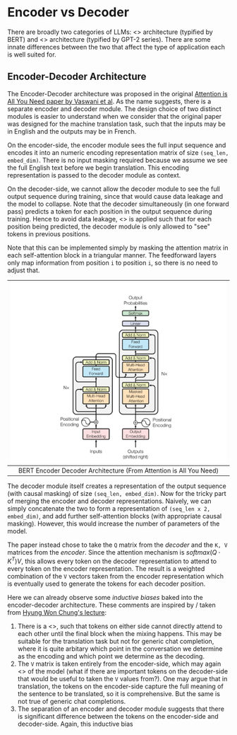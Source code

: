 # Encoder vs Decoder

There are broadly two categories of LLMs: <<Encoder-Decoder>> architecture (typified by BERT) and <<Decoder only>> architecture (typified by GPT-2 series). There are some innate differences between the two that affect the type of application each is well suited for.

## Encoder-Decoder Architecture

The Encoder-Decoder architecture was proposed in the original [Attention is All You Need paper by Vaswani et al](https://ar5iv.labs.arxiv.org/html/1706.03762). As the name suggests, there is a separate encoder and decoder module. The design choice of two distinct modules is easier to understand when we consider that the original paper was designed for the machine translation task, such that the inputs may be in English and the outputs may be in French.

On the encoder-side, the encoder module sees the full input sequence and encodes it into an numeric encoding representation matrix of size `(seq_len, embed_dim)`. There is no input masking required because we assume we see the full English text before we begin translation. This encoding representation is passed to the decoder module as context.

On the decoder-side, we cannot allow the decoder module to see the full output sequence during training, since that would cause data leakage and the model to collapse. Note that the decoder simultaneously (in one forward pass) predicts a token for each position in the output sequence during training. Hence to avoid data leakage, <<causal masking>> is applied such that for each position being predicted, the decoder module is only allowed to "see" tokens in previous positions. 

Note that this can be implemented simply by masking the attention matrix in each self-attention block in a triangular manner. The feedforward layers only map information from position `i` to position `i`, so there is no need to adjust that.

| ![BERT Encoder Decoder Architecture](../images/encoder_decoder_architecture.png) |
| :--: |
| BERT Encoder Decoder Architecture (From Attention is All You Need) |

The decoder module itself creates a representation of the output sequence (with causal masking) of size `(seq_len, embed_dim)`. Now for the tricky part of merging the encoder and decoder representations. Naively, we can simply concatenate the two to form a representation of `(seq_len x 2, embed_dim)`, and add further self-attention blocks (with appropriate causal masking). However, this would increase the number of parameters of the model.

The paper instead chose to take the `Q` matrix from the *decoder* and the `K, V` matrices from the *encoder*. Since the attention mechanism is $softmax(Q \cdot K^T)V$, this allows every token on the decoder representation to attend to every token on the encoder representation. The result is a weighted combination of the `V` vectors taken from the encoder representation which is eventually used to generate the tokens for each decoder position.

Here we can already observe some *inductive biases* baked into the encoder-decoder architecture. These comments are inspired by / taken from [Hyung Won Chung's lecture](https://www.youtube.com/watch?v=orDKvo8h71o):
1. There is a <<clear distinction between the tokens on the encoder-side and the decoder-side>>, such that tokens on either side cannot directly attend to each other until the final block when the mixing happens. This may be suitable for the translation task but not for generic chat completion, where it is quite arbitary which point in the conversation we determine as the encoding and which point we determine as the decoding.
2. The `V` matrix is taken entirely from the encoder-side, which may again <<limit the expressiveness>> of the model (what if there are important tokens on the decoder-side that would be useful to taken the `V` values from?). One may argue that in translation, the tokens on the encoder-side capture the full meaning of the sentence to be translated, so it is comprehensive. But the same is not true of generic chat completions.
3. The separation of an encoder and decoder module suggests that there is significant difference between the tokens on the encoder-side and decoder-side. Again, this inductive bias 

